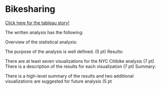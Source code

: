 # Bikesharing
[Click here for the tableau story!](https://public.tableau.com/profile/k.sharma#!/vizhome/Bikesharing_Story/Deliverable)



The written analysis has the following:

Overview of the statistical analysis:

The purpose of the analysis is well defined. (5 pt)
Results:

There are at least seven visualizations for the NYC Citibike analysis (7 pt)
There is a description of the results for each visualization (7 pt)
Summary:

There is a high-level summary of the results and two additional visualizations are suggested for future analysis (5 pt
